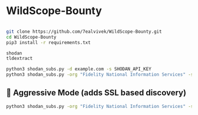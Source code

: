 # WildScope-Bounty

```bash

git clone https://github.com/7ealvivek/WildScope-Bounty.git
cd WildScope-Bounty
pip3 install -r requirements.txt
```

```bash
shodan
tldextract
```

```bash
python3 shodan_subs.py -d example.com -s SHODAN_API_KEY
python3 shodan_subs.py -org "Fidelity National Information Services" -s SHODAN_API_KEY
```

## 🐉 Aggressive Mode (adds SSL based discovery)

```bash
python3 shodan_subs.py -org "Fidelity National Information Services" -s SHODAN_API_KEY --aggressive
```
